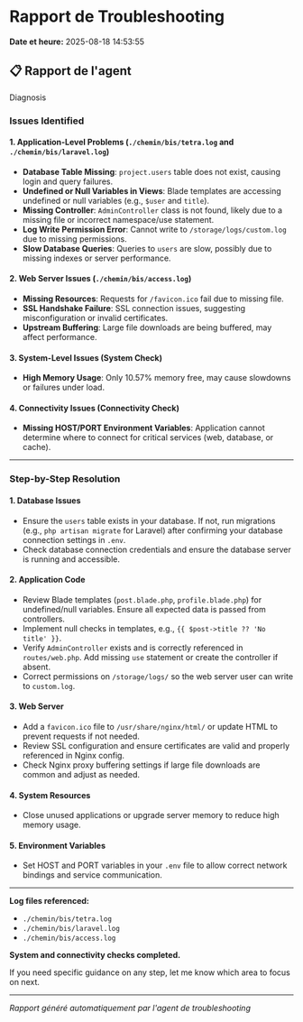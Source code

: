 # Rapport de Troubleshooting

**Date et heure:** 2025-08-18 14:53:55

## 📋 Rapport de l'agent

Diagnosis

### Issues Identified

#### 1. Application-Level Problems (`./chemin/bis/tetra.log` and `./chemin/bis/laravel.log`)
- **Database Table Missing**: `project.users` table does not exist, causing login and query failures.
- **Undefined or Null Variables in Views**: Blade templates are accessing undefined or null variables (e.g., `$user` and `title`).
- **Missing Controller**: `AdminController` class is not found, likely due to a missing file or incorrect namespace/use statement.
- **Log Write Permission Error**: Cannot write to `/storage/logs/custom.log` due to missing permissions.
- **Slow Database Queries**: Queries to `users` are slow, possibly due to missing indexes or server performance.

#### 2. Web Server Issues (`./chemin/bis/access.log`)
- **Missing Resources**: Requests for `/favicon.ico` fail due to missing file.
- **SSL Handshake Failure**: SSL connection issues, suggesting misconfiguration or invalid certificates.
- **Upstream Buffering**: Large file downloads are being buffered, may affect performance.

#### 3. System-Level Issues (System Check)
- **High Memory Usage**: Only 10.57% memory free, may cause slowdowns or failures under load.

#### 4. Connectivity Issues (Connectivity Check)
- **Missing HOST/PORT Environment Variables**: Application cannot determine where to connect for critical services (web, database, or cache).

---
### Step-by-Step Resolution

#### 1. Database Issues
- Ensure the `users` table exists in your database. If not, run migrations (e.g., `php artisan migrate` for Laravel) after confirming your database connection settings in `.env`.
- Check database connection credentials and ensure the database server is running and accessible.

#### 2. Application Code
- Review Blade templates (`post.blade.php`, `profile.blade.php`) for undefined/null variables. Ensure all expected data is passed from controllers.
- Implement null checks in templates, e.g., `{{ $post->title ?? 'No title' }}`.
- Verify `AdminController` exists and is correctly referenced in `routes/web.php`. Add missing `use` statement or create the controller if absent.
- Correct permissions on `/storage/logs/` so the web server user can write to `custom.log`.

#### 3. Web Server
- Add a `favicon.ico` file to `/usr/share/nginx/html/` or update HTML to prevent requests if not needed.
- Review SSL configuration and ensure certificates are valid and properly referenced in Nginx config.
- Check Nginx proxy buffering settings if large file downloads are common and adjust as needed.

#### 4. System Resources
- Close unused applications or upgrade server memory to reduce high memory usage.

#### 5. Environment Variables
- Set HOST and PORT variables in your `.env` file to allow correct network bindings and service communication.

---
**Log files referenced:**
- `./chemin/bis/tetra.log`
- `./chemin/bis/laravel.log`
- `./chemin/bis/access.log`

**System and connectivity checks completed.**

If you need specific guidance on any step, let me know which area to focus on next.

---
*Rapport généré automatiquement par l'agent de troubleshooting*
